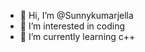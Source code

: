 - 👋 Hi, I’m @Sunnykumarjella
- 👀 I’m interested in coding 
- 🌱 I’m currently learning c++
  

<!---
Sunnykumarjella/Sunnykumarjella is a ✨ special ✨ repository because its `README.md` (this file) appears on your GitHub profile.
You can click the Preview link to take a look at your changes.
--->
